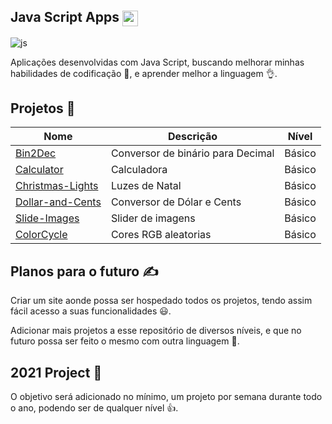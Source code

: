 ## Java Script Apps <img src="https://user-images.githubusercontent.com/63371945/106048067-2c1e3b00-60c3-11eb-921a-a79203035178.png" height="25" width="25" align="center">

![js](https://user-images.githubusercontent.com/63371945/106040433-39362c80-60b9-11eb-8ed6-0d9c5e6dbf72.png)

 Aplicações desenvolvidas com Java Script, buscando melhorar minhas habilidades de codificação 🧠, e aprender melhor a linguagem 👌. 

## Projetos 📁

| Nome             | Descrição                         | Nível     |
|------------------|-----------------------------------|-----------|
| [Bin2Dec](https://github.com/ramoncibas/JavaScript-Apps/tree/main/Projetos/Bin2Dec)          | Conversor de binário para Decimal | Básico |
| [Calculator](https://github.com/ramoncibas/JavaScript-Apps/tree/main/Projetos/Calculator)       | Calculadora                       | Básico |
| [Christmas-Lights](https://github.com/ramoncibas/JavaScript-Apps/tree/main/Projetos/Christmas-Lights) | Luzes de Natal                    | Básico |
| [Dollar-and-Cents](https://github.com/ramoncibas/JavaScript-Apps/tree/main/Projetos/Dollar-and-Cents) | Conversor de Dólar e Cents       | Básico |
| [Slide-Images](https://github.com/ramoncibas/JavaScript-Apps/tree/main/Projetos/Slides-Image) | Slider de imagens | Básico
| [ColorCycle](https://github.com/ramoncibas/JavaScript-Apps/tree/main/Projetos/ColorCycle) | Cores RGB aleatorias | Básico

## Planos para o futuro ✍
Criar um site aonde possa ser hospedado todos os projetos, tendo assim fácil acesso a suas funcionalidades 😃.

Adicionar mais projetos a esse repositório de diversos níveis, e que no futuro possa ser feito o mesmo com outra linguagem 🙏.

## 2021 Project 📃
O objetivo será adicionado no mínimo, um projeto por semana durante todo o ano, podendo ser de qualquer nível 👍.

